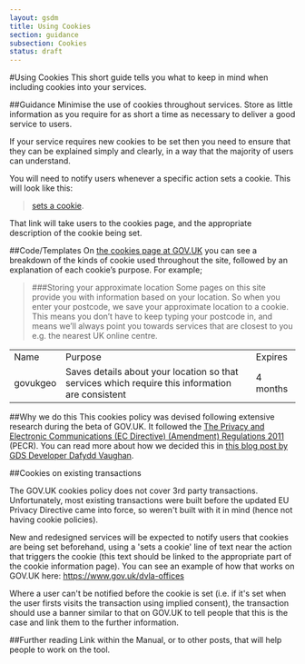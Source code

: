 ```yaml
---
layout: gsdm
title: Using Cookies
section: guidance
subsection: Cookies
status: draft
---
```

    
#Using Cookies
This short guide tells you what to keep in mind when including cookies into your services.

##Guidance
Minimise the use of cookies throughout services. Store as little information as you require for as short a time as necessary to deliver a good service to users.

If your service requires new cookies to be set then you need to ensure that they can be explained simply and clearly, in a way that the majority of users can understand.

You will need to notify users whenever a specific action sets a cookie. This will look like this: 

>[sets a cookie](https://www.gov.uk/support/cookies#). 

That link will take users to the cookies page, and the appropriate description of the cookie being set.

##Code/Templates
On [the cookies page at GOV.UK](https://www.gov.uk/support/cookies) you can see a breakdown of the kinds of cookie used throughout the site, followed by an explanation of each cookie’s purpose. For example;

>###Storing your approximate location
>Some pages on this site provide you with information based on your location. So when you enter your postcode, we save your approximate location to a cookie. This means you don’t have to keep typing your postcode in, and means we’ll always point you towards services that are closest to you e.g. the nearest UK online centre.

<table>
    <tr>
        <td>Name</td>
        <td>Purpose</td>
        <td>Expires</td>
    </tr>
    <tr>
        <td>govukgeo</td>
        <td>Saves details about your location so that services which require this information are consistent</td>
        <td>4 months</td>
    </tr>
</table>

##Why we do this
This cookies policy was devised following extensive research during the beta of GOV.UK. It followed the [The Privacy and Electronic Communications (EC Directive) (Amendment) Regulations 2011](http://www.legislation.gov.uk/uksi/2011/1208/contents/made) (PECR). You can read more about how we decided this in [this blog post by GDS Developer Dafydd Vaughan](http://digital.cabinetoffice.gov.uk/2012/01/12/cookies-on-the-beta/).

##Cookies on existing transactions

The GOV.UK cookies policy does not cover 3rd party transactions. Unfortunately, most existing transactions were built before the updated EU Privacy Directive came into force, so weren't built with it in mind (hence not having cookie policies). 

New and redesigned services will be expected to notify users that cookies are being set beforehand, using a 'sets a cookie' line of text near the action that triggers the cookie (this text should be linked to the appropriate part of the cookie information page).  You can see an example of how that works on GOV.UK here: https://www.gov.uk/dvla-offices

Where a user can't be notified before the cookie is set (i.e. if it's set when the user firsts visits the transaction using implied consent), the transaction should use a banner similar to that on GOV.UK to tell people that this is the case and link them to the further information.

##Further reading
Link within the Manual, or to other posts, that will help people to work on the tool.

